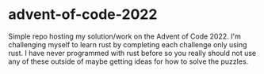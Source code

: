 # advent-of-code-2022

Simple repo hosting my solution/work on the Advent of Code 2022.
I'm challenging myself to learn rust by completing each challenge only using rust.
I have never programmed with rust before so you really should not use any of these outside of maybe getting ideas for how to solve the puzzles.
